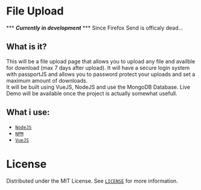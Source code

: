# File Upload

*** ***Currently in development*** ***
Since Firefox Send is officaly dead...

## What is it?
This will be a file upload page that allows you to upload any file and availble for download (max 7 days after upload).
It will have a secure login system with passportJS and allows you to password protect your uploads and set a maximum amount of downloads.
<br>It will be built using VueJS, NodeJS and use the MongoDB Database. 
Live Demo will be available once the project is actually somewhat usefull.

## What i use:
- <a href="https://nodejs.org/en/">`NodeJS`</a>
- <a href="https://www.npmjs.com/">`NPM`</a>
- <a href="https://vuejs.org/">`VueJS`</a>

# License

Distributed under the MIT License. See <a href="https://github.com/linusromland/FileUpload/blob/master/LICENSE" >`LICENSE`</a> for more information.

